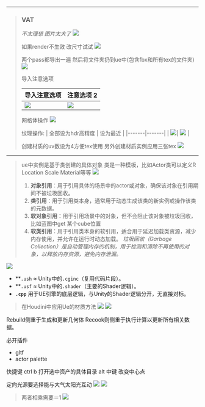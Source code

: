 
---

>### VAT 
>*不太理想 图片太大了*
>![](d:/BaiduSyncdisk/DyVault/Notes/UE/images/2025-03-04-19-42-39.png)
>
>如果render不生效 改尺寸试试
>![](d:/BaiduSyncdisk/DyVault/Notes/UE/images/2025-03-04-20-05-18.png)
>
>
>两个pass都导出一遍 然后将文件夹扔到ue中(包含fbx和所有tex的文件夹)
>![](d:/BaiduSyncdisk/DyVault/Notes/UE/images/2025-03-04-20-17-45.png)
>
>
>导入注意选项
>
>| 导入注意选项 | 注意选项 2 |
>|-------|-------|
>|   ![](d:/BaiduSyncdisk/DyVault/Notes/UE/images/2025-03-04-20-16-34.png)    |    ![](d:/BaiduSyncdisk/DyVault/Notes/UE/images/2025-03-04-20-19-15.png) |
>
>
>网格体操作
>![](d:/BaiduSyncdisk/DyVault/Notes/UE/images/2025-03-04-20-23-26.png)
>
>纹理操作:
>| 全部设为hdr高精度 | 设为最近 |
>|-------|-------|
>|   ![](d:/BaiduSyncdisk/DyVault/Notes/UE/images/2025-03-04-21-13-34.png)|    ![](d:/BaiduSyncdisk/DyVault/Notes/UE/images/2025-03-04-19-28-24.png)   |
>
>
>创建材质的uv数设为4方便tex使用 另外创建材质实例应用三张tex
>![](d:/BaiduSyncdisk/DyVault/Notes/UE/images/2025-03-04-20-09-35.png)
>

---

>ue中实例是基于类创建的具体对象 类是一种模板，比如Actor类可以定义R Location Scale Material等等
>![](d:/BaiduSyncdisk/DyVault/Notes/UE/images/2025-02-21-22-08-25.png)
>1. **对象引用**：用于引用具体的场景中的actor或对象，确保该对象在引用期间不被垃圾回收。
>2. **类引用**：用于引用类本身，通常用于动态生成该类的新实例或操作该类的元数据。
>3. **软对象引用**：用于引用场景中的对象，但不会阻止该对象被垃圾回收，比如蓝图中get 某个cube位置
>4. **软类引用**：用于引用类本身的软引用，适合用于延迟加载类资源，减少内存使用，并允许在运行时动态加载。
*垃圾回收（Garbage Collection）是自动管理内存的机制，用于检测和清除不再使用的对象，以释放内存资源，避免内存泄漏。*
 
![](d:/BaiduSyncdisk/DyVault/Notes/UE/images/2025-02-21-19-12-04.png)


- **`.ush` ≈ Unity中的`.cginc`（复用代码片段）。  
- **`.usf` ≈ Unity中的`.shader`（主要的Shader逻辑）。  
- **`.cpp`** 用于UE引擎的底层逻辑，与Unity的Shader逻辑分开，无直接对标。

>在Houdini中应用Ue的材质方法
![](d:/BaiduSyncdisk/DyVault/Notes/UE/images/2024-12-18-19-07-03.png)
![](d:/BaiduSyncdisk/DyVault/Notes/UE/images/2024-12-18-19-06-30.png)



Rebuild侧重于生成和更新几何体
Recook则侧重于执行计算以更新所有相关数据。

必开插件
* gltf
* actor palette

快捷键
ctrl b 打开选中资产的具体目录
alt 中键 改变中心点

定向光源要选择能与大气太阳光互动
![](d:/BaiduSyncdisk/DyVault/Notes/UE/images/2024-11-10-12-30-16.png)
![](d:/BaiduSyncdisk/DyVault/Notes/UE/images/2024-11-10-12-30-02.png)

>两者相乘需要＝1
![](d:/BaiduSyncdisk/DyVault/Notes/UE/images/2024-11-10-12-54-31.png)